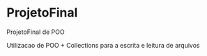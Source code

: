 
# ProjetoFinal
ProjetoFinal de POO

Utilizacao de POO + Collections para a escrita e leitura de arquivos
